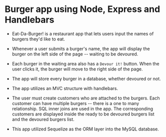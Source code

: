 # Burger app using Node, Express and Handlebars

* Eat-Da-Burger! is a restaurant app that lets users input the names of burgers they'd like to eat.

* Whenever a user submits a burger's name, the app will display the burger on the left side of the page -- waiting to be devoured.

* Each burger in the waiting area also has a `Devour it!` button. When the user clicks it, the burger will move to the right side of the page.

* The app will store every burger in a database, whether devoured or not.

* The app utilizes an MVC structure with handlebars.

* The user must create customers who are attached to the burgers. Each customer can have multiple burgers -- there is a one to many relationship. SQL inner joins are used in the app.  The corresponding customers are displayed inside the ready to be devoured burgers list and the devoured burgers list.  

* This app utilized Sequelize as the ORM layer into the MySQL database.  